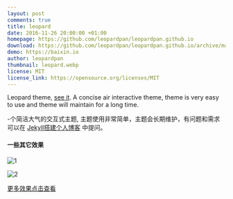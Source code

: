 ```yaml
---
layout: post
comments: true
title: leopard
date: 2016-11-26 20:00:00 +01:00
homepage: https://github.com/leopardpan/leopardpan.github.io
download: https://github.com/leopardpan/leopardpan.github.io/archive/master.zip
demo: https://baixin.io
author: leopardpan
thumbnail: leopard.webp
license: MIT
license_link: https://opensource.org/licenses/MIT
---
```


Leopard theme, [see it](https://baixin.io/#blog). A concise air interactive theme, theme is very easy to use and theme will maintain for a long time.

-个简洁大气的交互式主题, 主题使用非常简单，主题会长期维护，有问题和需求可以在 [Jekyll搭建个人博客](https://baixin.io/2016/10/jekyll_tutorials1/) 中提问。

#### 一些其它效果

![1](https://image-static.segmentfault.com/245/886/2458866428-5838f5bd85bde)

![2](https://image-static.segmentfault.com/357/248/3572482555-5838f5d1a8ac1_fix732)

[更多效果点击查看](https://baixin.io)
